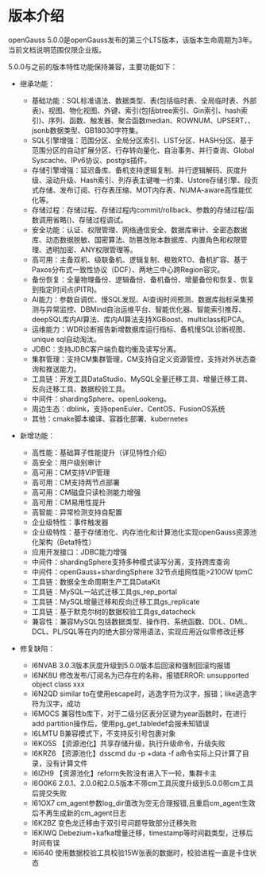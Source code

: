 # 版本介绍

openGauss 5.0.0是openGauss发布的第三个LTS版本，该版本生命周期为3年。当前文档说明范围仅限企业版。

5.0.0与之前的版本特性功能保持兼容，主要功能如下：

- 继承功能：

  -   基础功能：SQL标准语法、数据类型、表\(包括临时表、全局临时表、外部表\)、视图、物化视图、外键、索引\(包括btree索引、Gin索引、hash索引\)、序列、函数、触发器、聚合函数median、ROWNUM、UPSERT、、jsonb数据类型、GB18030字符集。
  -   SQL引擎增强：范围分区、全局分区索引、LIST分区、HASH分区、基于范围分区的自动扩展分区、行存转向量化、自治事务、并行查询、Global Syscache、IPv6协议、postgis插件。
  -   存储引擎增强：延迟备库、备机支持逻辑复制、并行逻辑解码、灰度升级、滚动升级、Hash索引、列存表主键唯一约束、Ustore存储引擎、段页式存储、发布订阅、行存表压缩、MOT内存表、NUMA-aware高性能优化等。
  -   存储过程：存储过程、存储过程内commit/rollback、参数的存储过程/函数调用省略\(\)、存储过程调试。
  -   安全功能：认证、权限管理、网络通信安全、数据库审计、全密态数据库、动态数据脱敏、国密算法、防篡改账本数据库、内置角色和权限管理、透明加密、ANY权限管理等。
  -   高可用：主备双机、级联备机、逻辑复制、极致RTO、备机扩容、基于Paxos分布式一致性协议（DCF）、两地三中心跨Region容灾。
  -   备份恢复：全量物理备份、逻辑备份、备机备份、增量备份和恢复、恢复到指定时间点\(PITR\)。
  -   AI能力：参数自调优、慢SQL发现、AI查询时间预测、数据库指标采集预测与异常监控、DBMind自治运维平台、智能优化器、智能索引推荐、deepSQL库内AI算法、库内AI算法支持XGBoost、multiclass和PCA。
  -   运维能力：WDR诊断报告新增数据库运行指标、备机慢SQL诊断视图、unique sql自动淘汰。
  -   JDBC：支持JDBC客户端负载均衡及读写分离。
  -   集群管理：支持CM集群管理，CM支持自定义资源管控，支持对外状态查询和推送能力。
  -   工具链：开发工具DataStudio、MySQL全量迁移工具、增量迁移工具、反向迁移工具、数据校验工具。
  -   中间件：shardingSphere、openLookeng。
  -   周边生态：dblink，支持openEuler、CentOS、FusionOS系统
  -   其他：cmake脚本编译、容器化部署、kubernetes

- 新增功能：
  -   高性能：基础算子性能提升（详见特性介绍）
  -   高安全：用户级别审计
  -   高可用：CM支持VIP管理
  -   高可用：CM支持两节点部署
  -   高可用：CM磁盘只读检测能力增强
  -   高可用：CM易用性提升
  -   高智能：异常检测支持自配置
  -   企业级特性：事件触发器
  -   企业级特性：基于存储池化、内存池化和计算池化实现openGauss资源池化架构（Beta特性）
  -   应用开发接口：JDBC能力增强
  -   中间件：shardingSphere支持多种模式读写分离，支持跨库查询
  -   中间件：openGauss+shardingSphere 32节点组网性能>2100W tpmC
  -   工具链：数据全生命周期生产工具DataKit
  -   工具链：MySQL一站式迁移工具gs_rep_portal
  -   工具链：MySQL增量迁移和反向迁移工具gs_replicate
  -   工具链：基于默克尔树的数据校验工具gs_datacheck
  -   兼容性：兼容MySQL包括数据类型、操作符、系统函数、DDL、DML、DCL、PL/SQL等在内的绝大部分常用语法，实现应用近似零修改迁移

-   修复缺陷：
    -   I6NVAB 3.0.3版本灰度升级到5.0.0版本后回滚和强制回滚均报错
    -   I6NK8U 修改发布/订阅名为已存在的名称，报错ERROR: unsupported object class xxx
    -   I6N2QD similar to在使用escape时，逃逸字符为汉字，报错；like逃逸字符为汉字，成功
    -   I6MOCS 兼容性b库下，对于二级分区表分区键为year函数时，在进行add partition操作后，使用pg_get_tabledef会报未知错误
    -   I6LMTU B兼容模式下，不支持反引号包裹对象
    -   I6KO5S 【资源池化】共享存储升级，执行升级命令，升级失败
    -   I6KRZ6 【资源池化】dsscmd du -p +data -f a命令实际上只计算了目录，没有计算文件
    -   I6IZH9 【资源池化】reform失败没有进入下一轮，集群卡主
    -   I6O0K6 2.0.1、2.0.0和2.0.5版本不带cm工具灰度升级到5.0.0带cm工具后提交失败
    -   I61OX7 cm_agent参数log_dir值改为空无合理报错,且重启cm_agent生效后不再生成新的cm_agent日志
    -   I6K2BZ 变色龙迁移由于双引号问题导致部分迁移失败
    -   I6KIWQ Debezium+kafka增量迁移，timestamp等时间戳类型，迁移后时间有误
    -   I6I640 使用数据校验工具校验15W张表的数据时，校验进程一直是卡住状态
